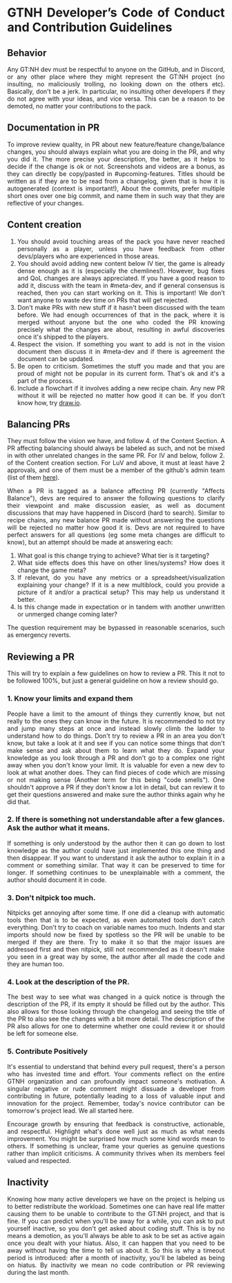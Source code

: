 <div align="justify">

# GTNH Developer’s Code of Conduct and Contribution Guidelines

## Behavior
Any GT:NH dev must be respectful to anyone on the GitHub, and in Discord, or any other place where they might represent the GT:NH project (no insulting, no maliciously trolling, no looking down on the others etc). Basically, don't be a jerk. In particular, no insulting other developers if they do not agree with your ideas, and vice versa. This can be a reason to be demoted, no matter your contributions to the pack.

## Documentation in PR
To improve review quality, in PR about new feature/feature change/balance changes, you should always explain what you are doing in the PR, and why you did it. The more precise your description, the better, as it helps to decide if the change is ok or not. Screenshots and videos are a bonus, as they can directly be copy/pasted in #upcoming-features. Titles should be written as if they are to be read from a changelog, given that is how it is autogenerated (context is important!), About the commits, prefer multiple short ones over one big commit, and name them in such way that they are reflective of your changes.

## Content creation
1) You should avoid touching areas of the pack you have never reached personally as a player, unless you have feedback from other devs/players who are experienced in those areas.
2) You should avoid adding new content below IV tier, the game is already dense enough as it is (especially the chemlines!). However, bug fixes and QoL changes are always appreciated. If you have a good reason to add it, discuss with the team in #meta-dev, and if general consensus is reached, then you can start working on it. This is important! We don’t want anyone to waste dev time on PRs that will get rejected.
3) Don't make PRs with new stuff if it hasn't been discussed with the team before. We had enough occurrences of that in the pack, where it is merged without anyone but the one who coded the PR knowing precisely what the changes are about, resulting in awful discoveries once it's shipped to the players.
4) Respect the vision. If something you want to add is not in the vision document then discuss it in #meta-dev and if there is agreement the document can be updated.
5) Be open to criticism. Sometimes the stuff you made and that you are proud of might not be popular in its current form. That's ok and it's a part of the process.
6) Include a flowchart if it involves adding a new recipe chain. Any new PR without it will be rejected no matter how good it can be. If you don’t know how, try [draw.io](https://draw.io).

## Balancing PRs
They must follow the vision we have, and follow 4. of the Content Section. A PR affecting balancing should always be labeled as such, and not be mixed in with other unrelated changes in the same PR. For IV and below, follow 2. of the Content creation section. For LuV and above, it must at least have 2 approvals, and one of them must be a member of the github's admin team (list of them [here](https://github.com/orgs/GTNewHorizons/teams/admin)).

When a PR is tagged as a balance affecting PR (currently "Affects Balance"), devs are required to answer the following questions to clarify their viewpoint and make discussion easier, as well as document discussions that may have happened in Discord (hard to search). Similar to recipe chains, any new balance PR made without answering the questions will be rejected no matter how good it is. Devs are not required to have perfect answers for all questions (eg some meta changes are difficult to know), but an attempt should be made at answering each:
1. What goal is this change trying to achieve? What tier is it targeting?
2. What side effects does this have on other lines/systems? How does it change the game meta?
3. If relevant, do you have any metrics or a spreadsheet/visualization explaining your change? If it is a new multiblock, could you provide a picture of it and/or a practical setup? This may help us understand it better.
4. Is this change made in expectation or in tandem with another unwritten or unmerged change coming later?

The question requirement may be bypassed in reasonable scenarios, such as emergency reverts.

## Reviewing a PR
This will try to explain a few guidelines on how to review a PR. This it not to be followed 100%, but just a general guideline on how a review should go.

### 1. Know your limits and expand them
People have a limit to the amount of things they currently know, but not really to the ones they can know in the future. It is recommended to not try and jump many steps at once and instead slowly climb the ladder to understand how to do things. Don't try to review a PR in an area you don't know, but take a look at it and see if you can notice some things that don't make sense and ask about them to learn what they do. Expand your knowledge as you look through a PR and don't go to a complex one right away when you don't know your limit. It is valuable for even a new dev to look at what another does. They can find pieces of code which are missing or not making sense (Another term for this being "code smells"). One shouldn't approve a PR if they don't know a lot in detail, but can review it to get their questions answered and make sure the author thinks again why he did that.

### 2. If there is something not understandable after a few glances. Ask the author what it means.
If something is only understood by the author then it can go down to lost knowledge as the author could have just implemented this one thing and then disappear. If you want to understand it ask the author to explain it in a comment or something similar. That way it can be preserved to time for longer. If something continues to be unexplainable with a comment, the author should document it in code. 

### 3. Don't nitpick too much.
Nitpicks get annoying after some time. If one did a cleanup with automatic tools then that is to be expected, as even automated tools don't catch everything. Don't try to coach on variable names too much. Indents and star imports should now be fixed by spotless so the PR will be unable to be merged if they are there. Try to make it so that the major issues are addressed first and then nitpick, still not recommended as it doesn't make you seen in a great way by some, the author after all made the code and they are human too.

### 4. Look at the description of the PR.
The best way to see what was changed in a quick notice is through the description of the PR, if its empty it should be filled out by the author. This also allows for those looking through the changelog and seeing the title of the PR to also see the changes with a bit more detail. The description of the PR also allows for one to determine whether one could review it or should be left for someone else. 

### 5. Contribute Positively
It's essential to understand that behind every pull request, there's a person who has invested time and effort. Your comments reflect on the entire GTNH organization and can profoundly impact someone's motivation. A singular negative or rude comment might dissuade a developer from contributing in future, potentially leading to a loss of valuable input and innovation for the project. Remember, today's novice contributor can be tomorrow's project lead. We all started here.

Encourage growth by ensuring that feedback is constructive, actionable, and respectful. Highlight what's done well just as much as what needs improvement. You might be surprised how much some kind words mean to others. If something is unclear, frame your queries as genuine questions rather than implicit criticisms. A community thrives when its members feel valued and respected.

## Inactivity
Knowing how many active developers we have on the project is helping us to better redistribute the workload. Sometimes one can have real life matter causing them to be unable to contribute to the GT:NH project, and that is fine. If you can predict when you'll be away for a while, you can ask to put yourself inactive, so you don't get asked about coding stuff. This is by no means a demotion, as you'll always be able to ask to be set as active again once you dealt with your hiatus. Also, it can happen that you need to be away without having the time to tell us about it. So this is why a timeout period is introduced: after a month of inactivity, you'll be labeled as being on hiatus. By inactivity we mean no code contribution or PR reviewing during the last month.
</div>

